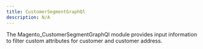 ```yaml
---
title: CustomerSegmentGraphQl
description: N/A
---
```


The Magento_CustomerSegmentGraphQl module provides input information to filter custom attributes for customer and customer address.
